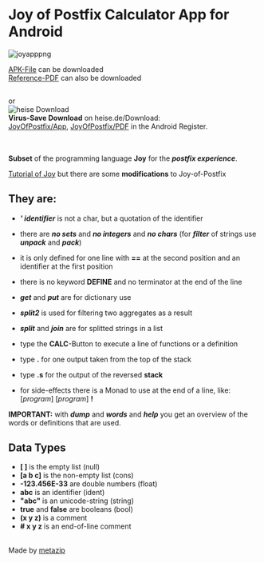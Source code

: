 # Joy of Postfix Calculator App for Android

![joyapppng](https://Joy-of-Postfix.github.io/JoyOfPostfixGreen.png)

[APK-File](https://Joy-of-Postfix.github.io/joyapp-debug.apk) can be downloaded \
[Reference-PDF](https://Joy-of-Postfix.github.io/JoyOfPostfix.pdf) can also be downloaded

##
or\
![heise Download](https://www.heise.de/software/icons/download_logo1.png)\
**Virus-Save Download** on heise.de/Download: \
[JoyOfPostfix/App](https://www.heise.de/download/product/mjoy/download), 
[JoyOfPostfix/PDF](https://www.heise.de/download/product/mjoy/download) in the Android Register.

##


\
**Subset** of the programming language **Joy** for the ***postfix experience***.

[Tutorial of Joy](https://www.kevinalbrecht.com/code/joy-mirror/j01tut.html)
but there are some **modifications** to Joy-of-Postfix

## They are:

- ***' identifier*** is not a char, but a quotation of the identifier

- there are ***no sets*** and ***no integers*** and ***no chars***  (for ***filter*** of strings use ***unpack*** and ***pack***)

- it is only defined for one line with **==** at the second position and an identifier at the first position
- there is no keyword **DEFINE** and no terminator at the end of the line

- ***get*** and ***put*** are for dictionary use

- ***split2*** is used for filtering two aggregates as a result
- ***split*** and ***join*** are for splitted strings in a list

- type the **CALC**-Button to execute a line of functions or a definition
- type **.** for one output taken from the top of the stack
- type **.s** for the output of the reversed **stack**
- for side-effects there is a Monad to use at the end of a line, like: [*program*] [*program*] **!**

**IMPORTANT:** with ***dump*** and ***words*** and ***help*** you get an overview of the words or definitions that are used.

## Data Types

- **[ ]** is the empty list (null)
- **[a b c]** is the non-empty list (cons)
- **-123.456E-33** are double numbers (float)
- **abc** is an identifier (ident)
- **"abc"** is an unicode-string (string)
- **true** and **false** are booleans (bool)
- **(x y z)** is a comment
- **# x y z** is an end-of-line comment

\
Made by [metazip](https://github.com/metazip)
